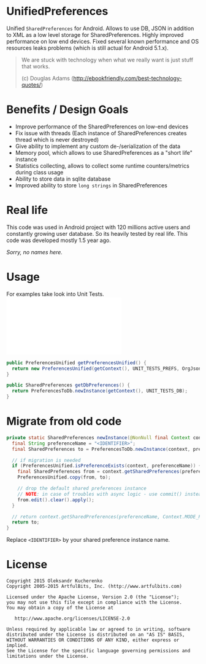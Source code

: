 # UnifiedPreferences

Unified ```SharedPreferences``` for Android. Allows to use DB, JSON in addition to XML as a low level
storage for SharedPreferences. Highly improved performance on low end devices. Fixed several known performance
and OS resources leaks problems (which is still actual for Android 5.1.x).

>
> We are stuck with technology when what we really want is just stuff that works.
>
> (c) Douglas Adams (http://ebookfriendly.com/best-technology-quotes/)
>

# Benefits / Design Goals

* Improve performance of the SharedPreferences on low-end devices
* Fix issue with threads (Each instance of SharedPreferences creates thread which is never destroyed)
* Give ability to implement any custom de-/serialization of the data
* Memory pool, which allows to use SharedPreferences as a "short life" instance
* Statistics collecting, allows to collect some runtime counters/metrics during class usage
* Ability to store data in sqlite database
* Improved ability to store ```long strings``` in SharedPreferences

# Real life

This code was used in Android project with 120 millions active users and constantly growing user database.
So its heavily tested by real life. This code was developed mostly 1.5 year ago.

_Sorry, no names here._

# Usage

For examples take look into Unit Tests. ![Unit Tests][1]


```java
public PreferencesUnified getPreferencesUnified() {
  return new PreferencesUnified(getContext(), UNIT_TESTS_PREFS, OrgJsonSerializer.Instance);
}

public SharedPreferences getDbPreferences() {
  return PreferencesToDb.newInstance(getContext(), UNIT_TESTS_DB);
}
```

# Migrate from old code

```java
private static SharedPreferences newInstance(@NonNull final Context context) {
  final String preferenceName = "<IDENTIFIER>";
  final SharedPreferences to = PreferencesToDb.newInstance(context, preferenceName);

  // if migration is needed
  if (PreferencesUnified.isPreferenceExists(context, preferenceName)) {
    final SharedPreferences from = context.getSharedPreferences(preferenceName, Context.MODE_PRIVATE);
    PreferencesUnified.copy(from, to);

    // drop the default shared preferences instance
    // NOTE: in case of troubles with async logic - use commit() instead of apply()
    from.edit().clear().apply();
  }

  // return context.getSharedPreferences(preferenceName, Context.MODE_PRIVATE);
  return to;
}
```

Replace ```<IDENTIFIER>``` by your shared preference instance name.

# License

    Copyright 2015 Oleksandr Kucherenko
    Copyright 2005-2015 ArtfulBits, Inc. (http://www.artfulbits.com)

    Licensed under the Apache License, Version 2.0 (the "License");
    you may not use this file except in compliance with the License.
    You may obtain a copy of the License at

       http://www.apache.org/licenses/LICENSE-2.0

    Unless required by applicable law or agreed to in writing, software
    distributed under the License is distributed on an "AS IS" BASIS,
    WITHOUT WARRANTIES OR CONDITIONS OF ANY KIND, either express or implied.
    See the License for the specific language governing permissions and
    limitations under the License.

[1]: uniprefs/src/test/java/com/artfulbits/uniprefs/SharedPreferencesTests.java